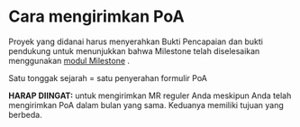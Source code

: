 # **Cara mengirimkan PoA**

Proyek yang didanai harus menyerahkan Bukti Pencapaian dan bukti pendukung untuk menunjukkan bahwa Milestone telah diselesaikan menggunakan [modul Milestone](https://milestones.projectcatalyst.io/) .

Satu tonggak sejarah = satu penyerahan formulir PoA

**HARAP DIINGAT:** untuk mengirimkan MR reguler Anda meskipun Anda telah mengirimkan PoA dalam bulan yang sama. Keduanya memiliki tujuan yang berbeda.
